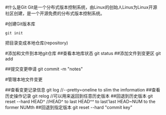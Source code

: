 #什么是Git
Git是一个分布式版本控制系统，由Linux的创始人Linus为Linux开源社区创建，是一个开源免费的分布式版本控制系统。

#创建Git版本库

	git init
	
把目录变成本地仓库(repository)

#添加和文件到本地git仓库
##查看本地库状态
	git status
##添加文件到变更区
	git add <filename>
	
##提交变更申请
	git commit -m "notes"
	
#管理本地文件变更

##查看变更记录信息
	git log
	//--pretty=oneline to slim the imformation
##查看历史操作记录
	git relog 
	//可以用来返回到任意历史版本
##回退到历史版本
	git reset --hard HEAD^
	//HEAD^ to last HEAD^^ to last'last HEAD~NUM to the former NUMth 
##回退到指定版本
	git reset --hard "commit key"
